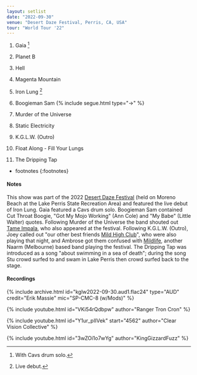 ```yaml
---
layout: setlist
date: "2022-09-30"
venue: "Desert Daze Festival, Perris, CA, USA"
tour: "World Tour '22"
---
```



 1. Gaia
    [^1]

 2. Planet B

 3. Hell

 4. Magenta Mountain

 5. Iron Lung
    [^2]

 6. Boogieman Sam
    {% include segue.html type="->" %}

 7. Murder of the Universe

 8. Static Electricity

 9. K.G.L.W. (Outro)

10. Float Along - Fill Your Lungs

11. The Dripping Tap

<!--snippet-->
* footnotes
{:footnotes}
[^1]: With Cavs drum solo.
[^2]: Live debut.


#### Notes

This show was part of the 2022 [Desert Daze Festival](https://desertdaze.org/) (held on Moreno Beach at the Lake Perris State Recreation Area) and featured the live debut of Iron Lung.  Gaia featured a Cavs drum solo.  Boogieman Sam contained Cut Throat Boogie, "Got My Mojo Working" (Ann Cole) and "My Babe" (Little Walter) quotes.  Following Murder of the Universe the band shouted out [Tame Impala](https://tameimpala.com/), who also appeared at the festival.  Following K.G.L.W. (Outro), Joey called out "our other best friends [Mild High Club](https://en.wikipedia.org/wiki/Mild_High_Club)", who were also playing that night, and Ambrose got them confused with [Mildlife](https://www.mildlife.com.au/), another Naarm (Melbourne) based band playing the festival.  The Dripping Tap was introduced as a song "about swimming in a sea of death"; during the song Stu crowd surfed to and swam in Lake Perris then crowd surfed back to the stage.


#### Recordings

{% include archive.html id="kglw2022-09-30.aud1.flac24" type="AUD" credit="Erik Massie" mic="SP-CMC-8 (w/Mods)" %}

{% include youtube.html id="VKi54rQdbpw" author="Ranger Tron Cron" %}

{% include youtube.html id="Y1ur_pIIVek" start="4562" author="Clear Vision Collective" %}

{% include youtube.html id="3wZOi1o7wYg" author="KingGizzardFuzz" %}
